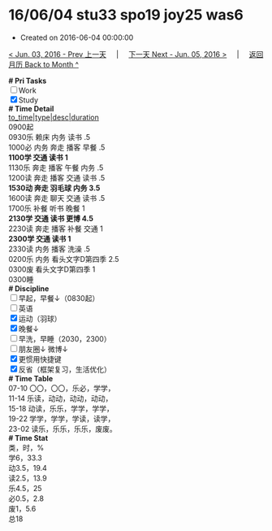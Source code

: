 # 16/06/04 stu33 spo19 joy25 was6

- Created on 2016-06-04 00:00:00

[< Jun. 03, 2016 - Prev 上一天](/lifelogs/2016/06/d03.md) &nbsp; &nbsp; | &nbsp; &nbsp; [下一天 Next - Jun. 05, 2016 >](/lifelogs/2016/06/d05.md) &nbsp; &nbsp; |  &nbsp; &nbsp; [返回月历 Back to Month ^](/lifelogs/2016/06/index.md)
<br/><div><b># Pri Tasks</b></div><div><input type="checkbox"/>Work</div><div><input checked="true" type="checkbox"/>Study</div><div><b># Time Detail</b></div><div><u>to_time|type|desc|duration</u></div><div>0900起</div><div>0930乐 赖床 内务 读书 .5</div><div>1000必 内务 奔走 播客 早餐 .5</div><div><b>1100学 交通 读书 1</b></div><div>1130乐 奔走 播客 午餐 内务 .5</div><div>1200读 奔走 播客 交通 读书 .5</div><div><b>1530动 奔走 羽毛球 内务 3.5</b></div><div>1600读 奔走 聊天 交通 读书 .5</div><div>1700乐 补餐 听书 晚餐 1</div><div><b>2130学 交通 读书 更博 4.5</b></div><div>2230读 奔走 播客 补餐 交通 1</div><div><b>2300学 交通 读书 1</b></div><div>2330读 内务 播客 洗澡 .5</div><div>0200乐 内务 看头文字D第四季 2.5</div><div>0300废 看头文字D第四季 1</div><div>0300睡</div><div><b># Discipline</b></div><div><input type="checkbox"/>早起，早餐↓（0830起）</div><div><input type="checkbox"/>英语</div><div><input checked="true" type="checkbox"/>运动（羽球）</div><div><input checked="true" type="checkbox"/>晚餐↓</div><div><input type="checkbox"/>早洗，早睡（2030，2300）</div><div><b><input type="checkbox"/></b>朋友圈↓ 微博↓</div><div><input checked="true" type="checkbox"/>更惯用快捷键</div><div><input checked="true" type="checkbox"/>反省（框架复习，生活优化）</div><div><b># Time Table</b></div><div>07-10 〇〇，〇〇，乐必，学学，</div><div>11-14 乐读，动动，动动，动动，</div><div>15-18 动读，乐乐，学学，学学，</div><div>19-22 学学，学学，学读，读学，</div><div>23-02 读乐，乐乐，乐乐，废废。</div><div><b># Time Stat</b></div><div>类，时，%</div><div>学6，33.3</div><div>动3.5，19.4</div><div>读2.5，13.9</div><div>乐4.5，25</div><div>必0.5，2.8</div><div>废1，5.6</div><div>总18</div>
